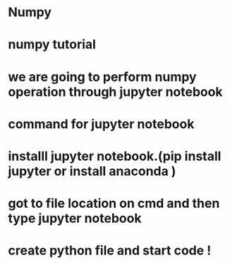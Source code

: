 # Numpy
# numpy tutorial

# we are going to perform numpy operation through jupyter notebook

# command for jupyter notebook
# installl jupyter notebook.(pip install jupyter or install anaconda )
# got to file location on cmd and then type jupyter notebook
# create python file and start code !